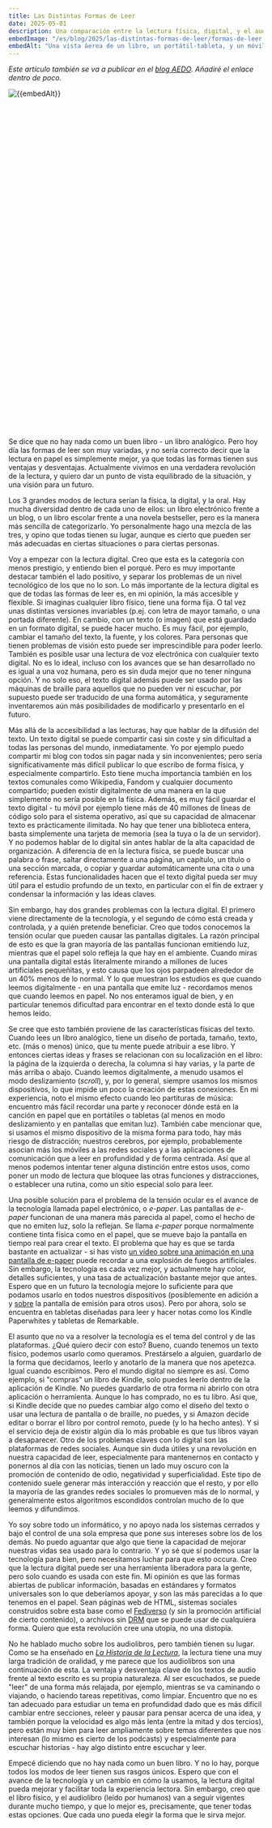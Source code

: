 ```yaml
---
title: Las Distintas Formas de Leer
date: 2025-05-01
description: Una comparación entre la lectura física, digital, y el audiolibro, y ideas para un futuro.
embedImage: "/es/blog/2025/las-distintas-formas-de-leer/formas-de-leer.avif"
embedAlt: "Una vista áerea de un libro, un portátil-tableta, y un móvil con auriculares sobre una mesa. El libro físico, Historia del Ferrocarril de España, es de tapa dura con ilustraciones de varios trenes del siglo 19 y mapas relacionados con cajas de texto, y tiene un marcador de libros. El portátil está plegado como una tableta y muestra Oedipus At Colonus, en el modo lector de Firefox, con opciones para cambiar el texto y el diseño, y usar la lectora de voz. El móvil tiene abierto el audiolibro Walkable City, con auriculares y su estuche puesto sobre el móvil."
---
```


*Este artículo también se va a publicar en el [blog AEDO](https://aedo.blogia.com/). Añadiré el enlace dentro de poco.*

<img class="small" src="formas-de-leer.avif" style="aspect-ratio: 1200/1594; display: block; margin: auto; margin-bottom: 16px;" alt="{{embedAlt}}">

Se dice que no hay nada como un buen libro - un libro analógico. Pero hoy día las formas de leer son muy variadas, y no sería correcto decir que la lectura en papel es simplemente mejor, ya que todas las formas tienen sus ventajas y desventajas. Actualmente vivimos en una verdadera revolución de la lectura, y quiero dar un punto de vista equilibrado de la situación, y una visión para un futuro.

Los 3 grandes modos de lectura serían la física, la digital, y la oral. Hay mucha diversidad dentro de cada uno de ellos: un libro electrónico frente a un blog, o un libro escolar frente a una novela bestseller, pero es la manera más sencilla de categorizarlo. Yo personalmente hago una mezcla de las tres, y opino que todas tienen su lugar, aunque es cierto que pueden ser más adecuadas en ciertas situaciones o para ciertas personas.

Voy a empezar con la lectura digital. Creo que esta es la categoría con menos prestigio, y entiendo bien el porqué. Pero es muy importante destacar también el lado positivo, y separar los problemas de un nivel tecnológico de los que no lo son. Lo más importante de la lectura digital es que de todas las formas de leer es, en mi opinión, la más accesible y flexible. Si imaginas cualquier libro físico, tiene una forma fija. O tal vez unas distintas versiones invariables (p.ej. con letra de mayor tamaño, o una portada diferente). En cambio, con un texto (o imagen) que está guardado en un formato digital, se puede hacer mucho. Es muy fácil, por ejemplo, cambiar el tamaño del texto, la fuente, y los colores. Para personas que tienen problemas de visión esto puede ser imprescindible para poder leerlo. También es posible usar una lectura de voz electrónica con cualquier texto digital. No es lo ideal, incluso con los avances que se han desarrollado no es igual a una voz humana, pero es sin duda mejor que no tener ninguna opción. Y no solo eso, el texto digital además puede ser usado por las máquinas de braille para aquellos que no pueden ver ni escuchar, por supuesto puede ser traducido de una forma automática, y seguramente inventaremos aún más posibilidades de modificarlo y presentarlo en el futuro.

Más allá de la accesibilidad a las lecturas, hay que hablar de la difusión del texto. Un texto digital se puede compartir casi sin coste y sin dificultad a todas las personas del mundo, inmediatamente. Yo por ejemplo puedo compartir mi blog con todos sin pagar nada y sin inconvenientes; pero sería significativamente más difícil publicar lo que escribo de forma física, y especialmente compartirlo. Esto tiene mucha importancia también en los textos comunales como Wikipedia, Fandom y cualquier documento compartido; pueden existir digitalmente de una manera en la que simplemente no sería posible en la física. Además, es muy fácil guardar el texto digital - tu móvil por ejemplo tiene más de 40 millones de líneas de código solo para el sistema operativo, así que su capacidad de almacenar texto es prácticamente ilimitada. No hay que tener una biblioteca entera, basta simplemente una tarjeta de memoria (sea la tuya o la de un servidor). Y no podemos hablar de lo digital sin antes hablar de la alta capacidad de organización. A diferencia de en la lectura física, se puede buscar una palabra o frase, saltar directamente a una página, un capítulo, un título o una sección marcada, o copiar y guardar automáticamente una cita o una referencia. Estas funcionalidades hacen que el texto digital pueda ser muy útil para el estudio profundo de un texto, en particular con el fin de extraer y condensar la información y las ideas claves.

Sin embargo, hay dos grandes problemas con la lectura digital. El primero viene directamente de la tecnología, y el segundo de cómo está creada y controlada, y a quién pretende beneficiar. Creo que todos conocemos la tensión ocular que pueden causar las pantallas digitales. La razón principal de esto es que la gran mayoría de las pantallas funcionan emitiendo luz, mientras que el papel solo refleja la que hay en el ambiente. Cuando miras una pantalla digital estás literalmente mirando a millones de luces artificiales pequeñitas, y esto causa que los ojos parpadeen alrededor de un 40% menos de lo normal. Y lo que muestran los estudios es que cuando leemos digitalmente - en una pantalla que emite luz - recordamos menos que cuando leemos en papel. No nos enteramos igual de bien, y en particular tenemos dificultad para encontrar en el texto donde está lo que hemos leído.

Se cree que esto también proviene de las características físicas del texto. Cuando lees un libro analógico, tiene un diseño de portada, tamaño, texto, etc. (más o menos) único, que tu mente puede atribuir a ese libro. Y entonces ciertas ideas y frases se relacionan con su localización en el libro: la página de la izquierda o derecha, la columna si hay varias, y la parte de más arriba o abajo. Cuando leemos digitalmente, a menudo usamos el modo deslizamiento (*scroll*), y, por lo general, siempre usamos los mismos dispositivos, lo que impide un poco la creación de estas conexiones. En mi experiencia, noto el mismo efecto cuando leo partituras de música: encuentro más fácil recordar una parte y reconocer dónde está en la canción en papel que en portátiles o tabletas (al menos en modo deslizamiento y en pantallas que emitan luz). También cabe mencionar que, si usamos el mismo dispositivo de la misma forma para todo, hay más riesgo de distracción; nuestros cerebros, por ejemplo, probablemente asocian más los móviles a las redes sociales y a las aplicaciones de comunicación que a leer en profundidad y de forma centrada. Así que al menos podemos intentar tener alguna distinción entre estos usos, como poner un modo de lectura que bloquee las otras funciones y distracciones, o establecer una rutina, como un sitio especial solo para leer.

Una posible solución para el problema de la tensión ocular es el avance de la tecnología llamada papel electrónico, o *e-paper*. Las pantallas de *e-paper* funcionan de una manera más parecida al papel, como el hecho de que no emiten luz, solo la reflejan. Se llama *e-paper* porque normalmente contiene tinta física como en el papel, que se mueve bajo la pantalla en tiempo real para crear el texto. El problema que hay es que se tarda bastante en actualizar - si has visto [un vídeo sobre una animación en una pantalla de e-paper](https://youtu.be/2RQFYVfIgz0?si=0PrEh1_cUQ_iWrZE&t=62) puede recordar a una explosión de fuegos artificiales. Sin embargo, la tecnología es cada vez mejor, y actualmente hay color, detalles suficientes, y una tasa de actualización bastante mejor que antes. Espero que en un futuro la tecnología mejore lo suficiente para que podamos usarlo en todos nuestros dispositivos (posiblemente en adición a y [sobre](https://es.wikipedia.org/wiki/Mobvoi#TicWatch_Pro_3_GPS:~:text=Utiliza%20una%20tecnolog%C3%ADa%20de%20pantalla%20dual%2C%20donde%20la%20pantalla%20principal%20es%20una%20pantalla%20AMOLED%20mientras%20que%20la%20segunda%20es%20una%20pantalla%20FSTN%20de%20baja%20potencia%2E) la pantalla de emisión para otros usos). Pero por ahora, solo se encuentra en tabletas diseñadas para leer y hacer notas como los Kindle Paperwhites y tabletas de Remarkable.

El asunto que no va a resolver la tecnología es el tema del control y de las plataformas. ¿Qué quiero decir con esto? Bueno, cuando tenemos un texto físico, podemos usarlo como queramos. Prestárselo a alguien, guardarlo de la forma que decidamos, leerlo y anotarlo de la manera que nos apetezca. Igual cuando escribimos. Pero el mundo digital no siempre es así. Como ejemplo, si "compras" un libro de Kindle, solo puedes leerlo dentro de la aplicación de Kindle. No puedes guardarlo de otra forma ni abrirlo con otra aplicación o herramienta. Aunque lo has comprado, no es tu libro. Así que, si Kindle decide que no puedes cambiar algo como el diseño del texto o usar una lectura de pantalla o de braille, no puedes, y si Amazon decide editar o borrar el libro por control remoto, puede (y lo ha hecho antes). Y si el servicio deja de existir algún día lo más probable es que tus libros vayan a desaparecer. Otro de los problemas claves con lo digital son las plataformas de redes sociales. Aunque sin duda útiles y una revolución en nuestra capacidad de leer, especialmente para mantenernos en contacto y ponernos al día con las noticias, tienen un lado muy oscuro con la promoción de contenido de odio, negatividad y superficialidad. Este tipo de contenido suele generar más interacción y reacción que el resto, y por ello la mayoría de las grandes redes sociales lo promueven más de lo normal, y generalmente estos algoritmos escondidos controlan mucho de lo que leemos y difundimos.

Yo soy sobre todo un informático, y no apoyo nada los sistemas cerrados y bajo el control de una sola empresa que pone sus intereses sobre los de los demás. No puedo aguantar que algo que tiene la capacidad de mejorar nuestras vidas sea usado para lo contrario. Y yo sé que sí podemos usar la tecnología para bien, pero necesitamos luchar para que esto occura. Creo que la lectura digital puede ser una herramienta liberadora para la gente, pero solo cuando es usada con este fin. Mi opinión es que las formas abiertas de publicar información, basadas en estándares y formatos universales son lo que deberíamos apoyar, y son las más parecidas a lo que tenemos en el papel. Sean páginas web de HTML, sistemas sociales construidos sobre esta base como el [Fediverso](https://es.wikipedia.org/wiki/Fediverso) (y sin la promoción artificial de cierto contenido), o archivos sin [DRM](https://es.wikipedia.org/wiki/Gesti%C3%B3n_de_derechos_digitales) que se puede usar de cualquiera forma. Quiero que esta revolución cree una utopía, no una distopía.

No he hablado mucho sobre los audiolibros, pero también tienen su lugar. Como se ha enseñado en [*La Historia de la Lectura*](https://www.uah.es/es/estudios/descarga-de-ficheros/?anio=2024-25&codAsig=252013&codPlan=G252), la lectura tiene una muy larga tradición de oralidad, y me parece que los audiolibros son una continuación de esta. La ventaja y desventaja clave de los textos de audio frente al texto escrito es su propia naturaleza. Al ser escuchados, se puede "leer" de una forma más relajada, por ejemplo, mientras se va caminando o viajando, o haciendo tareas repetitivas, como limpiar. Encuentro que no es tan adecuado para estudiar un tema en profundidad dado que es más difícil cambiar entre secciones, releer y pausar para pensar acerca de una idea, y también porque la velocidad es algo más lenta (entre la mitad y dos tercios), pero están muy bien para leer ampliamente sobre temas diferentes que nos interesan (lo mismo es cierto de los podcasts) y especialmente para escuchar historias - hay algo distinto entre escuchar y leer.

Empecé diciendo que no hay nada como un buen libro. Y no lo hay, porque todos los modos de leer tienen sus rasgos únicos. Espero que con el avance de la tecnología y un cambio en cómo la usamos, la lectura digital pueda mejorar y facilitar toda la experiencia lectora. Sin embargo, creo que el libro físico, y el audiolibro (leído por humanos) van a seguir vigentes durante mucho tiempo, y que lo mejor es, precisamente, que tener todas estas opciones. Que cada uno pueda elegir la forma que le sirva mejor.